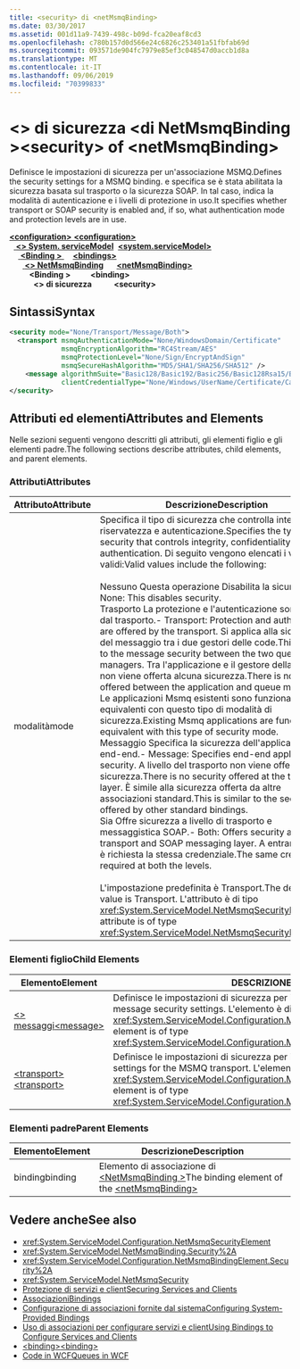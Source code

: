 ```yaml
---
title: <security> di <netMsmqBinding>
ms.date: 03/30/2017
ms.assetid: 001d11a9-7439-498c-b09d-fca20eaf8cd3
ms.openlocfilehash: c780b157d0d566e24c6826c253401a51fbfab69d
ms.sourcegitcommit: 093571de904fc7979e85ef3c048547d0accb1d8a
ms.translationtype: MT
ms.contentlocale: it-IT
ms.lasthandoff: 09/06/2019
ms.locfileid: "70399833"
---
```

# <a name="security-of-netmsmqbinding"></a><span data-ttu-id="a862a-102">\<> di sicurezza \<di NetMsmqBinding ></span><span class="sxs-lookup"><span data-stu-id="a862a-102">\<security> of \<netMsmqBinding></span></span>
<span data-ttu-id="a862a-103">Definisce le impostazioni di sicurezza per un'associazione MSMQ.</span><span class="sxs-lookup"><span data-stu-id="a862a-103">Defines the security settings for a MSMQ binding.</span></span> <span data-ttu-id="a862a-104">e specifica se è stata abilitata la sicurezza basata sul trasporto o la sicurezza SOAP. In tal caso, indica la modalità di autenticazione e i livelli di protezione in uso.</span><span class="sxs-lookup"><span data-stu-id="a862a-104">It specifies whether transport or SOAP security is enabled and, if so, what authentication mode and protection levels are in use.</span></span>  
  
<span data-ttu-id="a862a-105">[ **\<configuration>** ](../configuration-element.md)</span><span class="sxs-lookup"><span data-stu-id="a862a-105">[**\<configuration>**](../configuration-element.md)</span></span>\
<span data-ttu-id="a862a-106">&nbsp;&nbsp;[ **\<> System. serviceModel**](system-servicemodel.md)</span><span class="sxs-lookup"><span data-stu-id="a862a-106">&nbsp;&nbsp;[**\<system.serviceModel>**](system-servicemodel.md)</span></span>\
<span data-ttu-id="a862a-107">&nbsp;&nbsp;&nbsp;&nbsp;[ **\<Binding >** ](bindings.md)</span><span class="sxs-lookup"><span data-stu-id="a862a-107">&nbsp;&nbsp;&nbsp;&nbsp;[**\<bindings>**](bindings.md)</span></span>\
<span data-ttu-id="a862a-108">&nbsp;&nbsp;&nbsp;&nbsp;&nbsp;&nbsp;[ **\<> NetMsmqBinding**](netmsmqbinding.md)</span><span class="sxs-lookup"><span data-stu-id="a862a-108">&nbsp;&nbsp;&nbsp;&nbsp;&nbsp;&nbsp;[**\<netMsmqBinding>**](netmsmqbinding.md)</span></span>\
<span data-ttu-id="a862a-109">&nbsp;&nbsp;&nbsp;&nbsp;&nbsp;&nbsp;&nbsp;&nbsp; **\<Binding >** </span><span class="sxs-lookup"><span data-stu-id="a862a-109">&nbsp;&nbsp;&nbsp;&nbsp;&nbsp;&nbsp;&nbsp;&nbsp;**\<binding>**</span></span>\
<span data-ttu-id="a862a-110">&nbsp;&nbsp;&nbsp;&nbsp;&nbsp;&nbsp;&nbsp;&nbsp;&nbsp;&nbsp; **\<> di sicurezza**</span><span class="sxs-lookup"><span data-stu-id="a862a-110">&nbsp;&nbsp;&nbsp;&nbsp;&nbsp;&nbsp;&nbsp;&nbsp;&nbsp;&nbsp;**\<security>**</span></span>  
  
## <a name="syntax"></a><span data-ttu-id="a862a-111">Sintassi</span><span class="sxs-lookup"><span data-stu-id="a862a-111">Syntax</span></span>  
  
```xml  
<security mode="None/Transport/Message/Both">
  <transport msmqAuthenticationMode="None/WindowsDomain/Certificate"
             msmqEncryptionAlgorithm="RC4Stream/AES"
             msmqProtectionLevel="None/Sign/EncryptAndSign"
             msmqSecureHashAlgorithm="MD5/SHA1/SHA256/SHA512" />
    <message algorithmSuite="Basic128/Basic192/Basic256/Basic128Rsa15/Basic256Rsa15/TripleDes/TripleDesRsa15/Basic128Sha256/Basic192Sha256/TripleDesSha256/Basic128Sha256Rsa15/Basic192Sha256Rsa15/Basic256Sha256Rsa15/TripleDesSha256Rsa15"
             clientCredentialType="None/Windows/UserName/Certificate/CardSpace" />
</security>
```  
  
## <a name="attributes-and-elements"></a><span data-ttu-id="a862a-112">Attributi ed elementi</span><span class="sxs-lookup"><span data-stu-id="a862a-112">Attributes and Elements</span></span>  
 <span data-ttu-id="a862a-113">Nelle sezioni seguenti vengono descritti gli attributi, gli elementi figlio e gli elementi padre.</span><span class="sxs-lookup"><span data-stu-id="a862a-113">The following sections describe attributes, child elements, and parent elements.</span></span>  
  
### <a name="attributes"></a><span data-ttu-id="a862a-114">Attributi</span><span class="sxs-lookup"><span data-stu-id="a862a-114">Attributes</span></span>  
  
|<span data-ttu-id="a862a-115">Attributo</span><span class="sxs-lookup"><span data-stu-id="a862a-115">Attribute</span></span>|<span data-ttu-id="a862a-116">Descrizione</span><span class="sxs-lookup"><span data-stu-id="a862a-116">Description</span></span>|  
|---------------|-----------------|  
|<span data-ttu-id="a862a-117">modalità</span><span class="sxs-lookup"><span data-stu-id="a862a-117">mode</span></span>|<span data-ttu-id="a862a-118">Specifica il tipo di sicurezza che controlla integrità, riservatezza e autenticazione.</span><span class="sxs-lookup"><span data-stu-id="a862a-118">Specifies the type of security that controls integrity, confidentiality and authentication.</span></span> <span data-ttu-id="a862a-119">Di seguito vengono elencati i valori validi:</span><span class="sxs-lookup"><span data-stu-id="a862a-119">Valid values include the following:</span></span><br /><br /> <span data-ttu-id="a862a-120">Nessuno Questa operazione Disabilita la sicurezza.</span><span class="sxs-lookup"><span data-stu-id="a862a-120">-   None: This disables security.</span></span><br /><span data-ttu-id="a862a-121">Trasporto La protezione e l'autenticazione sono offerte dal trasporto.</span><span class="sxs-lookup"><span data-stu-id="a862a-121">-   Transport: Protection and authentication are offered by the transport.</span></span> <span data-ttu-id="a862a-122">Si applica alla sicurezza del messaggio tra i due gestori delle code.</span><span class="sxs-lookup"><span data-stu-id="a862a-122">This applies to the message security between the two queue managers.</span></span> <span data-ttu-id="a862a-123">Tra l'applicazione e il gestore della coda non viene offerta alcuna sicurezza.</span><span class="sxs-lookup"><span data-stu-id="a862a-123">There is no security offered between the application and queue manager.</span></span> <span data-ttu-id="a862a-124">Le applicazioni Msmq esistenti sono funzionalmente equivalenti con questo tipo di modalità di sicurezza.</span><span class="sxs-lookup"><span data-stu-id="a862a-124">Existing Msmq applications are functionally equivalent with this type of security mode.</span></span><br /><span data-ttu-id="a862a-125">Messaggio Specifica la sicurezza dell'applicazione end-end.</span><span class="sxs-lookup"><span data-stu-id="a862a-125">-   Message: Specifies end-end application security.</span></span> <span data-ttu-id="a862a-126">A livello del trasporto non viene offerta alcuna sicurezza.</span><span class="sxs-lookup"><span data-stu-id="a862a-126">There is no security offered at the transport layer.</span></span> <span data-ttu-id="a862a-127">È simile alla sicurezza offerta da altre associazioni standard.</span><span class="sxs-lookup"><span data-stu-id="a862a-127">This is similar to the security offered by other standard bindings.</span></span><br /><span data-ttu-id="a862a-128">Sia Offre sicurezza a livello di trasporto e messaggistica SOAP.</span><span class="sxs-lookup"><span data-stu-id="a862a-128">-   Both: Offers security at both the transport and SOAP messaging layer.</span></span> <span data-ttu-id="a862a-129">A entrambi i livelli è richiesta la stessa credenziale.</span><span class="sxs-lookup"><span data-stu-id="a862a-129">The same credential is required at both the levels.</span></span><br /><br /> <span data-ttu-id="a862a-130">L'impostazione predefinita è Transport.</span><span class="sxs-lookup"><span data-stu-id="a862a-130">The default value is Transport.</span></span> <span data-ttu-id="a862a-131">L'attributo è di tipo <xref:System.ServiceModel.NetMsmqSecurityMode>.</span><span class="sxs-lookup"><span data-stu-id="a862a-131">This attribute is of type <xref:System.ServiceModel.NetMsmqSecurityMode>.</span></span>|  
  
### <a name="child-elements"></a><span data-ttu-id="a862a-132">Elementi figlio</span><span class="sxs-lookup"><span data-stu-id="a862a-132">Child Elements</span></span>  
  
|<span data-ttu-id="a862a-133">Elemento</span><span class="sxs-lookup"><span data-stu-id="a862a-133">Element</span></span>|<span data-ttu-id="a862a-134">DESCRIZIONE</span><span class="sxs-lookup"><span data-stu-id="a862a-134">Description</span></span>|  
|-------------|-----------------|  
|[<span data-ttu-id="a862a-135">\<> messaggi</span><span class="sxs-lookup"><span data-stu-id="a862a-135">\<message></span></span>](message-of-netmsmqbinding.md)|<span data-ttu-id="a862a-136">Definisce le impostazioni di sicurezza per il messaggio SOAP.</span><span class="sxs-lookup"><span data-stu-id="a862a-136">Defines the SOAP message security settings.</span></span> <span data-ttu-id="a862a-137">L'elemento è di tipo <xref:System.ServiceModel.Configuration.MessageSecurityOverMsmqElement>.</span><span class="sxs-lookup"><span data-stu-id="a862a-137">This element is of type <xref:System.ServiceModel.Configuration.MessageSecurityOverMsmqElement>.</span></span>|  
|[<span data-ttu-id="a862a-138">\<transport></span><span class="sxs-lookup"><span data-stu-id="a862a-138">\<transport></span></span>](transport-of-netmsmqbinding.md)|<span data-ttu-id="a862a-139">Definisce le impostazioni di sicurezza per il trasporto MSMQ.</span><span class="sxs-lookup"><span data-stu-id="a862a-139">Defines the security settings for the MSMQ transport.</span></span> <span data-ttu-id="a862a-140">L'elemento è di tipo <xref:System.ServiceModel.Configuration.MsmqTransportSecurityElement>.</span><span class="sxs-lookup"><span data-stu-id="a862a-140">This element is of type <xref:System.ServiceModel.Configuration.MsmqTransportSecurityElement>.</span></span>|  
  
### <a name="parent-elements"></a><span data-ttu-id="a862a-141">Elementi padre</span><span class="sxs-lookup"><span data-stu-id="a862a-141">Parent Elements</span></span>  
  
|<span data-ttu-id="a862a-142">Elemento</span><span class="sxs-lookup"><span data-stu-id="a862a-142">Element</span></span>|<span data-ttu-id="a862a-143">Descrizione</span><span class="sxs-lookup"><span data-stu-id="a862a-143">Description</span></span>|  
|-------------|-----------------|  
|<span data-ttu-id="a862a-144">binding</span><span class="sxs-lookup"><span data-stu-id="a862a-144">binding</span></span>|<span data-ttu-id="a862a-145">Elemento di associazione di [ \<NetMsmqBinding >](netmsmqbinding.md)</span><span class="sxs-lookup"><span data-stu-id="a862a-145">The binding element of the [\<netMsmqBinding>](netmsmqbinding.md)</span></span>|  
  
## <a name="see-also"></a><span data-ttu-id="a862a-146">Vedere anche</span><span class="sxs-lookup"><span data-stu-id="a862a-146">See also</span></span>

- <xref:System.ServiceModel.Configuration.NetMsmqSecurityElement>
- <xref:System.ServiceModel.NetMsmqBinding.Security%2A>
- <xref:System.ServiceModel.Configuration.NetMsmqBindingElement.Security%2A>
- <xref:System.ServiceModel.NetMsmqSecurity>
- [<span data-ttu-id="a862a-147">Protezione di servizi e client</span><span class="sxs-lookup"><span data-stu-id="a862a-147">Securing Services and Clients</span></span>](../../../wcf/feature-details/securing-services-and-clients.md)
- [<span data-ttu-id="a862a-148">Associazioni</span><span class="sxs-lookup"><span data-stu-id="a862a-148">Bindings</span></span>](../../../wcf/bindings.md)
- [<span data-ttu-id="a862a-149">Configurazione di associazioni fornite dal sistema</span><span class="sxs-lookup"><span data-stu-id="a862a-149">Configuring System-Provided Bindings</span></span>](../../../wcf/feature-details/configuring-system-provided-bindings.md)
- [<span data-ttu-id="a862a-150">Uso di associazioni per configurare servizi e client</span><span class="sxs-lookup"><span data-stu-id="a862a-150">Using Bindings to Configure Services and Clients</span></span>](../../../wcf/using-bindings-to-configure-services-and-clients.md)
- [<span data-ttu-id="a862a-151">\<binding></span><span class="sxs-lookup"><span data-stu-id="a862a-151">\<binding></span></span>](../../../misc/binding.md)
- [<span data-ttu-id="a862a-152">Code in WCF</span><span class="sxs-lookup"><span data-stu-id="a862a-152">Queues in WCF</span></span>](../../../wcf/feature-details/queues-in-wcf.md)
